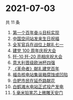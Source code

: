 # 2021-07-03

共 11 条

<!-- BEGIN -->
<!-- 最后更新时间 Sat Jul 03 2021 07:05:20 GMT+0800 (China Standard Time) -->

1. [第一个百年奋斗目标实现](https://www.zhihu.com/search?q=百年奋斗目标)
2. [中国空间站发来生日祝福](https://www.zhihu.com/search?q=空间站)
3. [全军官兵在战位上献礼七一](https://www.zhihu.com/search?q=部队官兵)
4. [建党 100 周年庆祝大会](https://www.zhihu.com/search?q=庆祝大会)
5. [歼-10 歼-20 亮相庆祝大会](https://www.zhihu.com/search?q=歼20)
6. [意大利晋级欧洲杯四强](https://www.zhihu.com/search?q=意大利队)
7. [《革命者》献礼建党百年](https://www.zhihu.com/search?q=革命者)
8. [福岛核电站集装箱腐蚀或凹陷](https://www.zhihu.com/search?q=福岛核电站)
9. [合肥市民在延乔路献花](https://www.zhihu.com/search?q=合肥延乔路)
10. [白鹤滩水电站正式投产发电](https://www.zhihu.com/search?q=白鹤滩水电站)
11. [5 毫米铅笔芯上微雕天安门](https://www.zhihu.com/search?q=微雕天安门)

<!-- END -->
